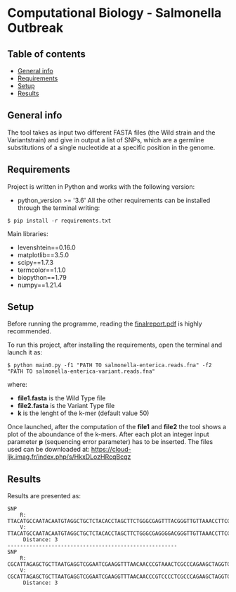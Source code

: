 # Computational Biology - Salmonella Outbreak

## Table of contents
* [General info](#general-info)
* [Requirements](#technologies)
* [Setup](#setup)
* [Results](#results)


## General info
The tool takes as input two different FASTA files (the Wild strain and the Variantstrain) and give in output a list of SNPs, which are a germline substitutions of a single nucleotide at a specific position in the genome.

	
## Requirements
Project is written in Python and works with the following version:
*  python_version >= '3.6'
All the other requirements can be installed through the terminal writing:
```
$ pip install -r requirements.txt
```
Main libraries:
* levenshtein==0.16.0
* matplotlib==3.5.0
* scipy==1.7.3
* termcolor==1.1.0
* biopython==1.79
* numpy==1.21.4

## Setup
Before running the programme, reading the  [finalreport.pdf](finalreport.pdf) is highly recommended.

To run this project, after installing the requirements, open the terminal and launch it as:
```
$ python main0.py -f1 "PATH TO salmonella-enterica.reads.fna" -f2 
"PATH TO salmonella-enterica-variant.reads.fna"
```
where:
* **file1.fasta** is the Wild Type file
* **file2.fasta** is the Variant Type file
* **k** is the lenght of the k-mer (default value 50)

Once launched, after the computation of the **file1** and **file2** the tool shows a plot of the aboundance of the k-mers. After each plot an integer input parameter **p** (sequencing error parameter) has to be inserted. The files used can be downloaded at: https://cloud-ljk.imag.fr/index.php/s/HkxDLozHRcqBcqz

## Results
Results are presented as:
```
SNP
    R: TTACATGCCAATACAATGTAGGCTGCTCTACACCTAGCTTCTGGGCGAGTTTACGGGTTGTTAAACCTTCGATTCCGACCTCATTAAGCAGCTCTAATGCG
    V: TTACATGCCAATACAATGTAGGCTGCTCTACACCTAGCTTCTGGGCGAGGGGACGGGTTGTTAAACCTTCGATTCCGACCTCATTAAGCAGCTCTAATGCG
   	 Distance: 3
------------------------------------------------------
SNP
    R: CGCATTAGAGCTGCTTAATGAGGTCGGAATCGAAGGTTTAACAACCCGTAAACTCGCCCAGAAGCTAGGTGTAGAGCAGCCTACATTGTATTGGCATGTAA
    V: CGCATTAGAGCTGCTTAATGAGGTCGGAATCGAAGGTTTAACAACCCGTCCCCTCGCCCAGAAGCTAGGTGTAGAGCAGCCTACATTGTATTGGCATGTAA
   	 Distance: 3
```



